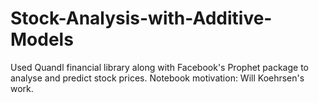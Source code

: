 # Stock-Analysis-with-Additive-Models
Used Quandl financial library along with Facebook's Prophet package to analyse and predict stock prices. Notebook motivation: Will Koehrsen's work.

